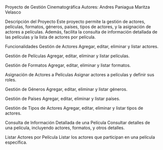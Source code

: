 Proyecto de Gestión Cinematográfica
Autores:
Andres Paniagua
Maritza Velasco

Descripción del Proyecto
Este proyecto permite la gestión de actores, películas, formatos, géneros, países, tipos de actores, y la asignación de actores a películas. Además, facilita la consulta de información detallada de las películas y la lista de actores por película.

Funcionalidades
Gestión de Actores
Agregar, editar, eliminar y listar actores.

Gestión de Películas
Agregar, editar, eliminar y listar películas.

Gestión de Formatos
Agregar, editar, eliminar y listar formatos.

Asignación de Actores a Películas
Asignar actores a películas y definir sus roles.

Gestión de Géneros
Agregar, editar, eliminar y listar géneros.

Gestión de Países
Agregar, editar, eliminar y listar países.

Gestión de Tipos de Actores
Agregar, editar, eliminar y listar tipos de actores.

Consulta de Información Detallada de una Película
Consultar detalles de una película, incluyendo actores, formatos, y otros detalles.

Listar Actores por Película
Listar los actores que participan en una película específica.